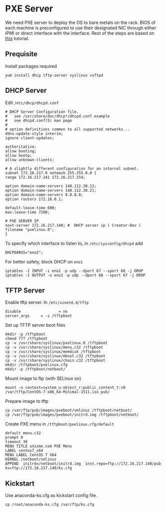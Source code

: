 # PXE Server
We need PXE server to deploy the OS to bare metals on the rack. BIOS of each machine is preconfigured to use their designated NIC through either IPMI or direct interface with the interface. Rest of the steps are based on [this](http://geekface.ca/fedora/?q=pxe) tutorial.

## Prequisite
Install packages required
````
yum install dhcp tftp-server syslinux vsftpd
````

## DHCP Server

Edit `/etc/dhcp/dhcpd.conf`
````
# DHCP Server Configuration file.
#   see /usr/share/doc/dhcp*/dhcpd.conf.example
#   see dhcpd.conf(5) man page
#
# option definitions common to all supported networks...
ddns-update-style interim;
ignore client-updates;

authoritative;
allow booting;
allow bootp;
allow unknown-clients;

# A slightly different configuration for an internal subnet.
subnet 172.16.217.0 netmask 255.255.0.0 {
range 172.16.217.141 172.16.217.154;

option domain-name-servers 140.112.30.12;
option domain-name-servers 140.112.30.21;
option domain-name-servers 8.8.8.8;
option routers 172.16.0.1;

default-lease-time 600;
max-lease-time 7200;

# PXE SERVER IP
next-server 172.16.217.140; #  DHCP server ip ( Creator-Dev )
filename "pxelinux.0";
}
````

To specify which interface to listen to, in `/etc/sysconfig/dhcpd` add
````
DHCPDARGS="eno2";
````

For better safety, block DHCP on `eno1`
```` 
iptables -I INPUT -i eno1 -p udp --dport 67 --sport 68 -j DROP
iptables -I OUTPUT -o eno1 -p udp --dport 68 --sport 67 -j DROP
````
## TFTP Server

Enable tftp server. In `/etc/xinetd.d/tftp`
````
disable                 = no
server_args		= -s /tftpboot
````

Set up TFTP server boot files
````
mkdir -p /tftpboot
chmod 777 /tftpboot
cp -v /usr/share/syslinux/pxelinux.0 /tftpboot
cp -v /usr/share/syslinux/menu.c32 /tftpboot
cp -v /usr/share/syslinux/memdisk /tftpboot
cp -v /usr/share/syslinux/mboot.c32 /tftpboot
cp -v /usr/share/syslinux/chain.c32 /tftpboot
mkdir /tftpboot/pxelinux.cfg
mkdir -p /tftpboot/netboot/
````


Mount image to ftp (with SELinux on)
````
mount -o context=system_u:object_r:public_content_t:s0 /var/tftp/CentOS-7-x86_64-Minimal-1511.iso pub/
````

Prepare image to tftp
````
cp /var/ftp/pub/images/pxeboot/vmlinuz /tftpboot/netboot/
cp /var/ftp/pub/images/pxeboot/initrd.img /tftpboot/netboot/
````

Create PXE menu in `/tftpboot/pxelinux.cfg/default`
````
default menu.c32
prompt 0
timeout 30
MENU TITLE unixme.com PXE Menu
LABEL centos7_x64
MENU LABEL CentOS 7 X64
KERNEL /netboot/vmlinuz
APPEND  initrd=/netboot/initrd.img  inst.repo=ftp://172.16.217.140/pub  ks=ftp://172.16.217.140/ks.cfg
````

## Kickstart

Use anaconda-ks.cfg as kickstart config file. 
````
cp /root/anaconda-ks.cfg /var/ftp/ks.cfg
````